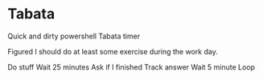 # Tabata
Quick and dirty powershell Tabata timer

Figured I should do at least some exercise during the work day.

Do stuff
Wait 25 minutes
Ask if I finished
Track answer
Wait 5 minute
Loop
